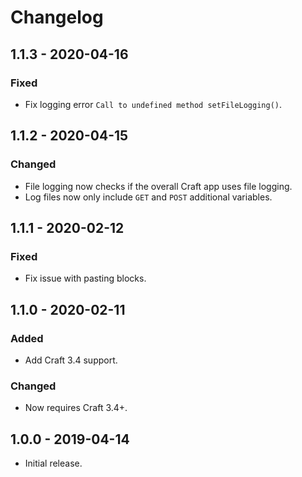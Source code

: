 # Changelog

## 1.1.3 - 2020-04-16

### Fixed
- Fix logging error `Call to undefined method setFileLogging()`.

## 1.1.2 - 2020-04-15

### Changed
- File logging now checks if the overall Craft app uses file logging.
- Log files now only include `GET` and `POST` additional variables.

## 1.1.1 - 2020-02-12

### Fixed
- Fix issue with pasting blocks.

## 1.1.0 - 2020-02-11

### Added
- Add Craft 3.4 support.

### Changed
- Now requires Craft 3.4+.

## 1.0.0 - 2019-04-14

- Initial release.
